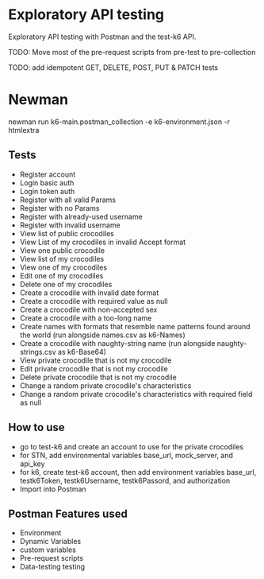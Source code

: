 # Exploratory API testing
Exploratory API testing with Postman and the test-k6 API.

TODO: Move most of the pre-request scripts from pre-test to pre-collection

TODO: add idempotent GET, DELETE, POST, PUT & PATCH tests

# Newman

newman run k6-main.postman_collection -e k6-environment.json -r htmlextra

## Tests
- Register account
- Login basic auth
- Login token auth
- Register with all valid Params
- Register with no Params
- Register with already-used username
- Register with invalid username
- View list of public crocodiles
- View List of my crocodiles in invalid Accept format
- View one public crocodile
- View list of my crocodiles
- View one of my crocodiles
- Edit one of my crocodiles 
- Delete one of my crocodiles
- Create a crocodile with invalid date format
- Create a crocodile with required value as null
- Create a crocodile with non-accepted sex
- Create a crocodile with a too-long name
- Create names with formats that resemble name patterns found around the world (run alongside names.csv as k6-Names)
- Create a crocodile with naughty-string name (run alongside naughty-strings.csv as k6-Base64)
- View private crocodile that is not my crocodile
- Edit private crocodile that is not my crocodile
- Delete private crocodile that is not my crocodile
- Change a random private crocodile's characteristics
- Change a random private crocodile's characteristics with required field as null

## How to use
- go to test-k6 and create an account to use for the private crocodiles
- for STN, add environmental variables base_url, mock_server, and api_key
- for k6, create test-k6 account, then add environment variables base_url, testk6Token, testk6Username, testk6Passord, and authorization
- Import into Postman

## Postman Features used
- Environment
- Dynamic Variables
- custom variables
- Pre-request scripts
- Data-testing testing
